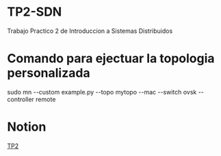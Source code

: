 # TP2-SDN

Trabajo Practico 2 de Introduccion a Sistemas Distribuidos

# Comando para ejectuar la topologia personalizada

sudo mn --custom example.py --topo mytopo --mac --switch ovsk --controller remote

# Notion
[TP2](https://mis-notas.notion.site/TP2-0c7f3987e3324e289050206e3edb01a4?pvs=4)
